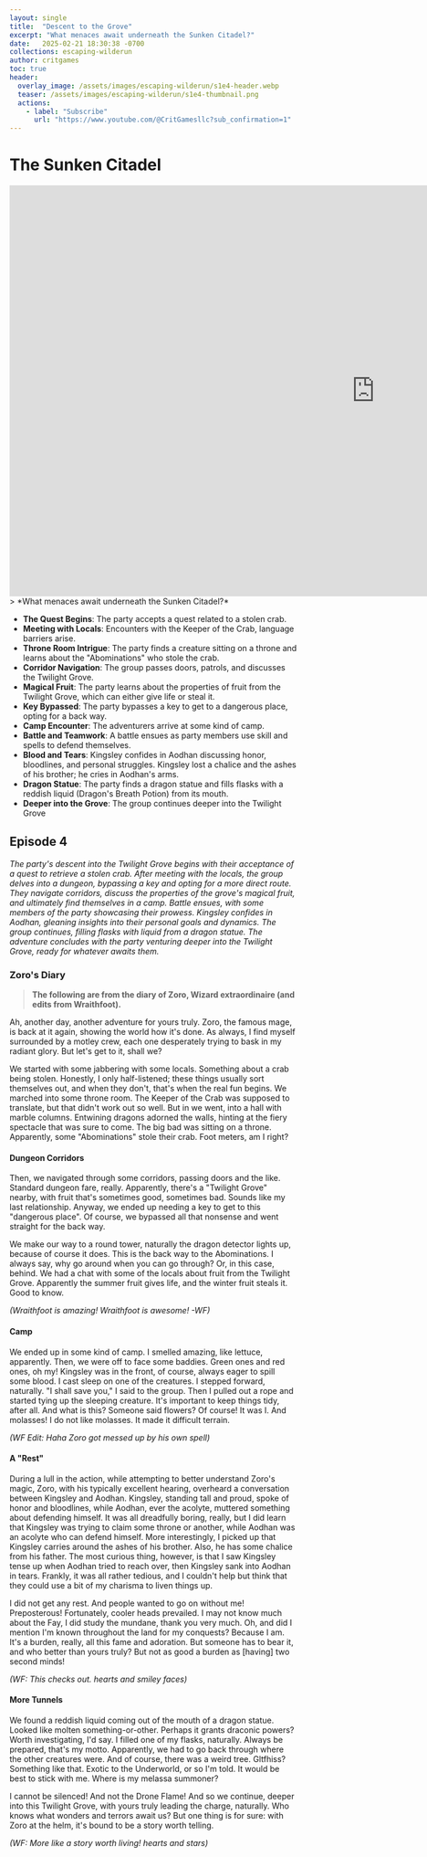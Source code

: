 ```yaml
---
layout: single
title:  "Descent to the Grove"
excerpt: "What menaces await underneath the Sunken Citadel?"
date:   2025-02-21 18:30:38 -0700
collections: escaping-wilderun
author: critgames
toc: true
header:
  overlay_image: /assets/images/escaping-wilderun/s1e4-header.webp
  teaser: /assets/images/escaping-wilderun/s1e4-thumbnail.png
  actions:
    - label: "Subscribe"
      url: "https://www.youtube.com/@CritGamesllc?sub_confirmation=1"
---
```


# The Sunken Citadel
<iframe width="1280" height="720" src="https://www.youtube.com/embed/i1RlZE1giXg?si=GZCC9aeQ_QHiyr-G&amp;start=429" title="YouTube video player" frameborder="0" allow="accelerometer; autoplay; clipboard-write; encrypted-media; gyroscope; picture-in-picture; web-share" referrerpolicy="strict-origin-when-cross-origin" allowfullscreen></iframe>
> *What menaces await underneath the Sunken Citadel?*

* **The Quest Begins**: The party accepts a quest related to a stolen crab.
* **Meeting with Locals**: Encounters with the Keeper of the Crab, language barriers arise.
* **Throne Room Intrigue**: The party finds a creature sitting on a throne and learns about the "Abominations" who stole the crab.
* **Corridor Navigation**: The group passes doors, patrols, and discusses the Twilight Grove.
* **Magical Fruit**: The party learns about the properties of fruit from the Twilight Grove, which can either give life or steal it.
* **Key Bypassed**: The party bypasses a key to get to a dangerous place, opting for a back way.
* **Camp Encounter**: The adventurers arrive at some kind of camp.
* **Battle and Teamwork**: A battle ensues as party members use skill and spells to defend themselves.
* **Blood and Tears**: Kingsley confides in Aodhan discussing honor, bloodlines, and personal struggles. Kingsley lost a chalice and the ashes of his brother; he cries in Aodhan's arms.
* **Dragon Statue**: The party finds a dragon statue and fills flasks with a reddish liquid (Dragon's Breath Potion) from its mouth.
* **Deeper into the Grove**: The group continues deeper into the Twilight Grove

## Episode 4
*The party's descent into the Twilight Grove begins with their acceptance of a quest to retrieve a stolen crab. After meeting with the locals, the group delves into a dungeon, bypassing a key and opting for a more direct route. They navigate corridors, discuss the properties of the grove's magical fruit, and ultimately find themselves in a camp. Battle ensues, with some members of the party showcasing their prowess. Kingsley confides in Aodhan, gleaning insights into their personal goals and dynamics. The group continues, filling flasks with liquid from a dragon statue. The adventure concludes with the party venturing deeper into the Twilight Grove, ready for whatever awaits them.*

### Zoro's Diary
> **The following are from the diary of Zoro, Wizard extraordinaire (and edits from Wraithfoot).**

Ah, another day, another adventure for yours truly. Zoro, the famous mage, is back at it again, showing the world how it's done. As always, I find myself surrounded by a motley crew, each one desperately trying to bask in my radiant glory. But let's get to it, shall we?

We started with some jabbering with some locals. Something about a crab being stolen. Honestly, I only half-listened; these things usually sort themselves out, and when they don't, that's when the real fun begins. We marched into some throne room. The Keeper of the Crab was supposed to translate, but that didn't work out so well. But in we went, into a hall with marble columns. Entwining dragons adorned the walls, hinting at the fiery spectacle that was sure to come. The big bad was sitting on a throne. Apparently, some "Abominations" stole their crab. Foot meters, am I right?

#### Dungeon Corridors
Then, we navigated through some corridors, passing doors and the like. Standard dungeon fare, really. Apparently, there's a "Twilight Grove" nearby, with fruit that's sometimes good, sometimes bad. Sounds like my last relationship. Anyway, we ended up needing a key to get to this "dangerous place". Of course, we bypassed all that nonsense and went straight for the back way.

We make our way to a round tower, naturally the dragon detector lights up, because of course it does. This is the back way to the Abominations. I always say, why go around when you can go through? Or, in this case, behind. We had a chat with some of the locals about fruit from the Twilight Grove. Apparently the summer fruit gives life, and the winter fruit steals it. Good to know.

*(Wraithfoot is amazing! Wraithfoot is awesome! -WF)*

#### Camp
We ended up in some kind of camp. I smelled amazing, like lettuce, apparently. Then, we were off to face some baddies. Green ones and red ones, oh my! Kingsley was in the front, of course, always eager to spill some blood. I cast sleep on one of the creatures. I stepped forward, naturally. "I shall save you," I said to the group. Then I pulled out a rope and started tying up the sleeping creature. It's important to keep things tidy, after all.
And what is this? Someone said flowers? Of course! It was I. And molasses! I do not like molasses. It made it difficult terrain.

*(WF Edit: Haha Zoro got messed up by his own spell)*

#### A "Rest"
During a lull in the action, while attempting to better understand Zoro's magic, Zoro, with his typically excellent hearing, overheard a conversation between Kingsley and Aodhan. Kingsley, standing tall and proud, spoke of honor and bloodlines, while Aodhan, ever the acolyte, muttered something about defending himself. It was all dreadfully boring, really, but I did learn that Kingsley was trying to claim some throne or another, while Aodhan was an acolyte who can defend himself.
More interestingly, I picked up that Kingsley carries around the ashes of his brother. Also, he has some chalice from his father. The most curious thing, however, is that I saw Kingsley tense up when Aodhan tried to reach over, then Kingsley sank into Aodhan in tears. Frankly, it was all rather tedious, and I couldn't help but think that they could use a bit of my charisma to liven things up.

I did not get any rest. And people wanted to go on without me! Preposterous! Fortunately, cooler heads prevailed. I may not know much about the Fay, I did study the mundane, thank you very much.
Oh, and did I mention I'm known throughout the land for my conquests? Because I am. It's a burden, really, all this fame and adoration. But someone has to bear it, and who better than yours truly? But not as good a burden as [having] two second minds!

*(WF: This checks out. hearts and smiley faces)*

#### More Tunnels
We found a reddish liquid coming out of the mouth of a dragon statue. Looked like molten something-or-other. Perhaps it grants draconic powers? Worth investigating, I'd say. I filled one of my flasks, naturally. Always be prepared, that's my motto.
Apparently, we had to go back through where the other creatures were. And of course, there was a weird tree. Gltfhiss? Something like that. Exotic to the Underworld, or so I'm told. It would be best to stick with me. Where is my melassa summoner?

I cannot be silenced! And not the Drone Flame!
And so we continue, deeper into this Twilight Grove, with yours truly leading the charge, naturally. Who knows what wonders and terrors await us? But one thing is for sure: with Zoro at the helm, it's bound to be a story worth telling.

*(WF: More like a story worth living! hearts and stars)*